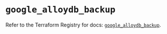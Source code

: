 # `google_alloydb_backup`

Refer to the Terraform Registry for docs: [`google_alloydb_backup`](https://registry.terraform.io/providers/hashicorp/google/6.49.0/docs/resources/alloydb_backup).
